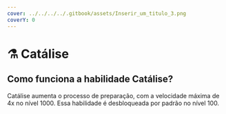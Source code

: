 ```yaml
---
cover: ../../../../.gitbook/assets/Inserir_um_titulo_3.png
coverY: 0
---
```


# ⚗️ Catálise

## Como funciona a habilidade Catálise?

Catálise aumenta o processo de preparação, com a velocidade máxima de 4x no nível 1000. Essa habilidade é desbloqueada por padrão no nível 100.
